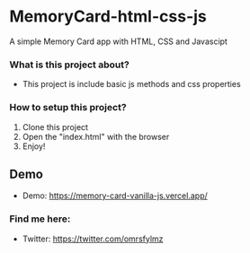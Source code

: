 # MemoryCard-html-css-js
A simple Memory Card  app with HTML, CSS and Javascipt

### What is this project about?
- This project is include basic js methods and css properties



### How to setup this project?
1. Clone this project
2. Open the "index.html"  with the browser
3. Enjoy!

## Demo
- Demo: https://memory-card-vanilla-js.vercel.app/

### Find me here:
- Twitter: https://twitter.com/omrsfylmz
